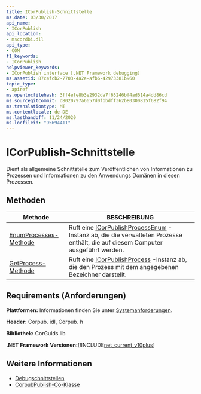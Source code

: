 ```yaml
---
title: ICorPublish-Schnittstelle
ms.date: 03/30/2017
api_name:
- ICorPublish
api_location:
- mscordbi.dll
api_type:
- COM
f1_keywords:
- ICorPublish
helpviewer_keywords:
- ICorPublish interface [.NET Framework debugging]
ms.assetid: 87c4fcb2-7703-4a2e-afb6-42973381b960
topic_type:
- apiref
ms.openlocfilehash: 3ff4efe8b3e2932da7f65246bf4ad614a4dd86cd
ms.sourcegitcommit: d8020797a6657d0fbbdff362b80300815f682f94
ms.translationtype: MT
ms.contentlocale: de-DE
ms.lasthandoff: 11/24/2020
ms.locfileid: "95694411"
---
```

# <a name="icorpublish-interface"></a>ICorPublish-Schnittstelle

Dient als allgemeine Schnittstelle zum Veröffentlichen von Informationen zu Prozessen und Informationen zu den Anwendungs Domänen in diesen Prozessen.  
  
## <a name="methods"></a>Methoden  
  
|Methode|BESCHREIBUNG|  
|------------|-----------------|  
|[EnumProcesses-Methode](icorpublish-enumprocesses-method.md)|Ruft eine [ICorPublishProcessEnum](icorpublishprocessenum-interface.md) -Instanz ab, die die verwalteten Prozesse enthält, die auf diesem Computer ausgeführt werden.|  
|[GetProcess-Methode](icorpublish-getprocess-method.md)|Ruft eine [ICorPublishProcess](icorpublishprocess-interface.md) -Instanz ab, die den Prozess mit dem angegebenen Bezeichner darstellt.|  
  
## <a name="requirements"></a>Requirements (Anforderungen)  

 **Plattformen:** Informationen finden Sie unter [Systemanforderungen](../../get-started/system-requirements.md).  
  
 **Header:** Corpub. idl, Corpub. h  
  
 **Bibliothek:** CorGuids.lib  
  
 **.NET Framework Versionen:**[!INCLUDE[net_current_v10plus](../../../../includes/net-current-v10plus-md.md)]  
  
## <a name="see-also"></a>Weitere Informationen

- [Debugschnittstellen](debugging-interfaces.md)
- [CorpubPublish-Co-Klasse](corpubpublish-coclass.md)
